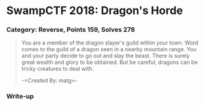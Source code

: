 # SwampCTF 2018: Dragon's Horde
### Category: Reverse, Points 159, Solves 278

> You are a member of the dragon slayer's guild within your town.
> Word comes to the guild of a dragon seen in a nearby mountain range.
> You and your party decide to go out and slay the beast.
> There is surely great wealth and glory to be obtained.
> But be careful, dragons can be tricky creatures to deal with.
> 
> -=Created By: matg=-


### Write-up
